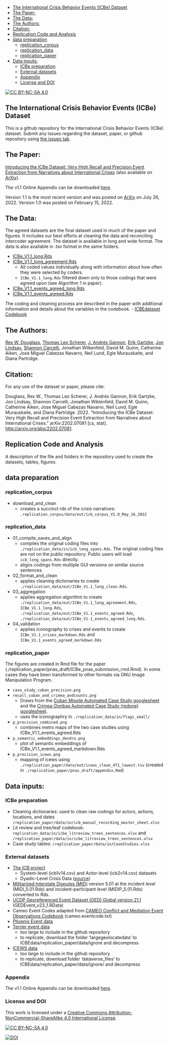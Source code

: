 
-   <a href="#the-international-crisis-behavior-events-icbe"
    id="toc-the-international-crisis-behavior-events-icbe">The International
    Crisis Behavior Events (ICBe) Dataset</a>
-   <a href="#the-paper" id="toc-the-paper">The Paper:</a>
-   <a href="#the-data" id="toc-the-data">The Data:</a>
-   <a href="#the-authors" id="toc-the-authors">The Authors:</a>
-   <a href="#citation" id="toc-citation">Citation:</a>
-   <a href="#replication-code-and-analysis"
    id="toc-replication-code-and-analysis">Replication Code and Analysis</a>
-   <a href="#data-preparation" id="toc-data-preparation">data
    preparation</a>
    -   <a href="#replication_corpus"
        id="toc-replication_corpus">replication_corpus</a>
    -   <a href="#replication_data"
        id="toc-replication_data">replication_data</a>
    -   <a href="#replication_paper"
        id="toc-replication_paper">replication_paper</a>
-   <a href="#data-inputs" id="toc-data-inputs">Data inputs:</a>
    -   <a href="#icbe-preparation" id="toc-icbe-preparation">ICBe
        preparation</a>
    -   <a href="#external-datasets" id="toc-external-datasets">External
        datasets</a>
    -   <a href="#appendix" id="toc-appendix">Appendix</a>
    -   <a href="#license-and-doi" id="toc-license-and-doi">License and DOI</a>

<!-- README.md is generated from README.Rmd. Please edit that file -->

[![CC BY-NC-SA
4.0](https://img.shields.io/badge/License-CC%20BY--NC--SA%204.0-lightgrey.svg)](http://creativecommons.org/licenses/by-nc-sa/4.0/)

## The International Crisis Behavior Events (ICBe) Dataset

This is a github repository for the International Crisis Behavior Events
(ICBe) dataset. Submit any issues regarding the dataset, paper, or
github repository using [the issues
tab](https://github.com/CenterForPeaceAndSecurityStudies/ICBEdataset/issues/new/choose).

## The Paper:

[Introducing the ICBe Dataset: Very High Recall and Precision Event
Extraction from Narratives about International
Crises](https://github.com/CenterForPeaceAndSecurityStudies/ICBEdataset/raw/master/replication_paper/arxiv_draft/paper.pdf)
(also available on [ArXiv](https://arxiv.org/abs/2202.07081)).

The v1.1 Online Appendix can be downloaded
[here](https://github.com/CenterForPeaceAndSecurityStudies/ICBEdataset/raw/master/replication_paper/arxiv_draft/appendix.pdf).

Version 1.1 is the most recent version and was posted on
[ArXiv](https://arxiv.org/abs/2202.07081) on July 26, 2022. Version 1.0
was posted on February 15, 2022.

## The Data:

The agreed datasets are the final dataset used in much of the paper and
figures. It includes our best efforts at cleaning the data and
reconciling intercoder agreement. The dataset is available in long and
wide format. The data is also available in .tsv format in the same
folders.

-   [ICBe_V1.1_long.Rds](https://github.com/CenterForPeaceAndSecurityStudies/ICBEdataset/blob/master/replication_data/out/ICBe_V1.1_long.Rds?raw=true)
-   [ICBe_V1.1_long_agreement.Rds](https://github.com/CenterForPeaceAndSecurityStudies/ICBEdataset/blob/master/replication_data/out/ICBe_V1.1_long_agreement.Rds?raw=true)
    -   All coded values individually along with information about how
        often they were selected by coders.  
    -   `ICBe_V1.1_long.Rds` filtered down only to those codings that
        were agreed upon (see Algorithm 1 in paper).
-   [ICBe_V1.1_events_agreed_long.Rds](https://github.com/CenterForPeaceAndSecurityStudies/ICBEdataset/blob/master/replication_data/out/ICBe_V1.1_events_agreed_long.Rds?raw=true)
-   [ICBe_V1.1_events_agreed.Rds](https://github.com/CenterForPeaceAndSecurityStudies/ICBEdataset/blob/master/replication_data/out/ICBe_V1.1_events_agreed.Rds?raw=true)

The coding and cleaning process are described in the paper with
additional information and details about the variables in the
codebook. - [ICBEdataset
Codebook](https://docs.google.com/document/d/1aJkweohbfIWtNpJw1CmXbeIiK6czbJ5iPyKwiYP1YlU/edit?usp=sharing)

## The Authors:

[Rex W. Douglass](http://www.rexdouglass.com), [Thomas Leo
Scherer](http://tlscherer.com/), [J. Andrés
Gannon](https://jandresgannon.com/), [Erik
Gartzke](http://erikgartzke.com/), [Jon
Lindsay](https://www.jonrlindsay.com/), [Shannon
Carcelli](https://www.shannoncarcelli.com/), Jonathan Wilkenfeld, David
M. Quinn, Catherine Aiken, Jose Miguel Cabezas Navarro, Neil Lund, Egle
Murauskaite, and Diana Partridge.

## Citation:

For any use of the dataset or paper, please cite:

Douglass, Rex W., Thomas Leo Scherer, J. Andrés Gannon, Erik Gartzke,
Jon Lindsay, Shannon Carcelli, Jonathan Wiklenfeld, David M. Quinn,
Catherine Aiken, Jose Miguel Cabezas Navarro, Neil Lund, Egle
Murauskaite, and Diana Partridge. 2022. “Introducing the ICBe Dataset:
Very High Recall and Precision Event Extraction from Narratives about
International Crises.” arXiv:2202.07081 \[cs, stat\].
<http://arxiv.org/abs/2202.07081>.

## Replication Code and Analysis

A description of the file and folders in the repository used to create
the datasets, tables, figures.

## data preparation

### replication_corpus

-   download_and_clean
    -   creates a succinct rds of the crisis narratives:
        `.replication_corpus/data/out/icb_corpus_V1.0_May_16_2022`

### replication_data

-   01_compile_saves_and_align
    -   compiles the original coding files into
        `./replication_data/in/icb_long_spans.Rds`. The original coding
        files are not on the public repository. Public users will load
        `icb_long_spans.Rds` directly.
    -   aligns codings from multiple GUI versions on similar source
        sentences
-   02_format_and_clean
    -   applies cleaning dictionaries to create
        `./replication_data/out/ICBe_V1.1_long_clean.Rds`.
-   03_aggregation
    -   applies aggregation algorithm to create
        `./replication_data/out/ICBe_V1.1_long_agreement.Rds`,
        `ICBe_V1.1_long.Rds`,
        `./replication_data/out/ICBe_V1.1_events_agreed.Rds`,
        `./replication_data/out/ICBe_V1.1_events_agreed_long.Rds`.
-   04_validation
    -   applies iconography to crises and events to create
        `ICBe_V1.1_crises_markdown.Rds` and
        `ICBe_V1.1_events_agreed_markdown.Rds`

### replication_paper

The figures are created in Rmd file for the paper
(./replication_paper/pnas_draft/ICBe_pnas_submission_rmd.Rmd). In some
cases they have been transformed to other formats via GNU Image
Manipulation Program.

-   `case_study_cuban_precision.png`
-   `recall_cuban_and_crimea_andcounts.png`
    -   Draws from the [Cuban Missile Automated Case Study
        googlesheet](https://docs.google.com/spreadsheets/d/1NuRWFB1HEbQbJu_JoEzJ9WYk7kfwwCryF7wBfKPT6uc/edit?usp=sharing)
        and the [Crimea-Donbas Automated Case Study (redone)
        googlesheet](https://docs.google.com/spreadsheets/d/1YesAx1CkYCgrEi_WVJ9aho60HesWA6p-3XMma9IzBrI/edit?usp=sharing).
    -   uses the iconographry in `./replication_data/in/flags_small/`
-   `p_precision_combined.png`
    -   combines metro maps of the two case studies using
        ICBe_V1.1_events_agreed.Rds
-   `p_semantic_embeddings_dendro.png`
    -   plot of semantic embeddings of
        ICBe_V1.1_events_agreed_markdown.Rds
-   `p_precision_icews.png`
    -   mapping of icews using
        `./replication_paper/data/out/icews_clean_471_lowest.tsv`
        (created in `./replication_paper/pnas_draft/appendix.Rmd`)

## Data inputs:

### ICBe preparation

-   Cleaning dictionaries: used to clean raw codings for actors,
    actions, locations, and dates
    `/replication_paper/data/in/icb_manual_recording_master_sheet.xlsx`
-   Lit review and tree/leaf codebook:
    `replication_data/in/icbe_litreview_trees_sentences.xlsx` and
    `/replication_paper/data/in/icbe_litreview_trees_sentences.xlsx`
-   Case study tables: `/replication_paper/data/in/CaseStudies.xlsx`

### External datasets

-   [The ICB project](https://sites.duke.edu/icbdata/)
    -   System-level (icb1v14.csv) and Actor-level (icb2v14.csv)
        datasets
    -   Dyadic-Level Crisis Data
        ([source](https://sites.duke.edu/icbdata/data-collections/))
-   [Militarized Interstate Disputes
    (MID)](https://correlatesofwar.org/data-sets/MIDs) version 5.01 at
    the incident level (MIDI_5.01.Rds) and incident-participant level
    (MIDIP_5.01.Rds) converted to Rds.
-   [UCDP Georeferenced Event Dataset (GED) Global version
    21.1](https://ucdp.uu.se/downloads/index.html#ged_global)
    (GEDEvent_v23_1.RData)
-   Cameo Event Codes adapted from [CAMEO Conflict and Mediation Event
    Observations
    Codebook](https://parusanalytics.com/eventdata/cameo.dir/CAMEO.09b6.pdf)
    (cameo.eventcode.txt)
-   [Phoenix Event
    data](https://databank.illinois.edu/datasets/IDB-2796521)
-   [Terrier event data](https://osf.io/4m2u7/files/)
    -   too large to include in the github repository
    -   to replicate, download the folder ‘largegeolocatedata’ to
        ICBEdata/replication_paper/data/ignore and decompress
-   [ICEWS
    data](https://dataverse.harvard.edu/dataset.xhtml?persistentId=doi:10.7910/DVN/28075&version=30.0)
    -   too large to include in the github repository
    -   to replicate, download folder ‘dataverse_files’ to
        ICBEdata/replication_paper/data/ignore/ and decompress

### Appendix

The v1.1 Online Appendix can be downloaded
[here](https://github.com/CenterForPeaceAndSecurityStudies/ICBEdataset/raw/master/replication_paper/arxiv_draft/appendix.pdf).

### License and DOI

This work is licensed under a [Creative Commons
Attribution-NonCommercial-ShareAlike 4.0 International
License](http://creativecommons.org/licenses/by-nc-sa/4.0/).

[![CC BY-NC-SA
4.0](https://licensebuttons.net/l/by-nc-sa/4.0/88x31.png)](http://creativecommons.org/licenses/by-nc-sa/4.0/)

[![DOI](https://zenodo.org/badge/450249483.svg)](https://zenodo.org/badge/latestdoi/450249483)
